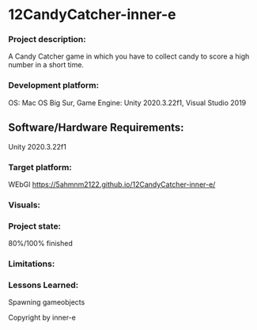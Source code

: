 # 12CandyCatcher-inner-e

### Project description: 
A Candy Catcher game in which you have to collect candy to score a high number in a short time.

### Development platform: 
OS: Mac OS Big Sur, Game Engine: Unity 2020.3.22f1, Visual Studio 2019  


## Software/Hardware Requirements: 
Unity 2020.3.22f1


### Target platform:
WEbGl
https://5ahmnm2122.github.io/12CandyCatcher-inner-e/


### Visuals: 



### Project state: 
80%/100% finished

### Limitations: 

### Lessons Learned:
Spawning gameobjects


Copyright by inner-e
